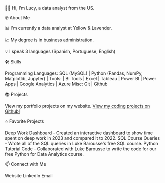 👋🏾 Hi, I’m Lucy, a data analyst from the US.

🤓 About Me

📊 I'm currently a data analyst at Yellow & Lavender.

📈 My degree is in business administration.

💡 I speak 3 languages (Spanish, Portuguese, English)

🛠 Skills

Programming Languages: SQL (MySQL) | Python (Pandas, NumPy, Matplotlib, Jupyter) | 
Tools:  | BI Tools | Excel | Tableau | Power BI | Power Apps | Google Analytics | Azure
Misc: Git | Github

📚 Projects

View my portfolio projects on my website.
<a href="https://github.com/lucyvieira3">View my coding projects on Github!</a>

⭐ Favorite Projects

Deep Work Dashboard - Created an interactive dashboard to show time spent on deep work in 2023 and compared it to 2022.
SQL Course Queries - Wrote all of the SQL queries in Luke Barousse's free SQL course.
Python Tutorial Code - Collaborated with Luke Barousse to write the code for our free Python for Data Analytics course.

📫 Connect with Me

Website
LinkedIn
Email
